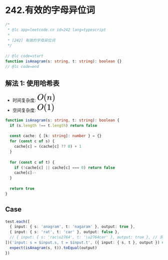 # 242.有效的字母异位词

```ts
/*
 * @lc app=leetcode.cn id=242 lang=typescript
 *
 * [242] 有效的字母异位词
 */

// @lc code=start
function isAnagram(s: string, t: string): boolean {}
// @lc code=end
```

## 解法 1: 使用哈希表

- 时间复杂度: <!-- $O(n)$ --> <img style="transform: translateY(0.1em); background: white;" src="./svg/o-n.svg" alt="O(n)">
- 空间复杂度: <!-- $O(1)$ --> <img style="transform: translateY(0.1em); background: white;" src="./svg/o-1.svg" alt="O(1)">

```ts
function isAnagram(s: string, t: string): boolean {
  if (s.length !== t.length) return false

  const cache: { [k: string]: number } = {}
  for (const c of s) {
    cache[c] = (cache[c] ?? 0) + 1
  }

  for (const c of t) {
    if (!cache[c] || cache[c] === 0) return false
    cache[c]--
  }

  return true
}
```

## Case

```ts
test.each([
  { input: { s: 'anagram', t: 'nagaram' }, output: true },
  { input: { s: 'rat', t: 'car' }, output: false },
  // { input: { s: 'rac\u2764', t: '\u2764car' }, output: true }, // 测试 unicode 字符
])('input: s = $input.s, t = $input.t', ({ input: { s, t }, output }) => {
  expect(isAnagram(s, t)).toEqual(output)
})
```

